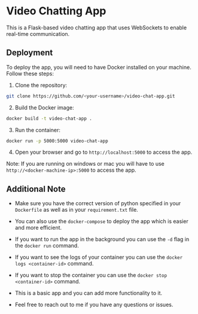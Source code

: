 # Video Chatting App

This is a Flask-based video chatting app that uses WebSockets to enable real-time communication.

## Deployment

To deploy the app, you will need to have Docker installed on your machine. Follow these steps:

1. Clone the repository:
```bash
git clone https://github.com/<your-username>/video-chat-app.git
```

2. Build the Docker image:
```bash
docker build -t video-chat-app .
```

3. Run the container:
```bash
docker run -p 5000:5000 video-chat-app
```

4. Open your browser and go to `http://localhost:5000` to access the app.

Note: If you are running on windows or mac you will have to use `http://<docker-machine-ip>:5000` to access the app.

## Additional Note

* Make sure you have the correct version of python specified in your `Dockerfile` as well as in your `requirement.txt` file.

* You can also use the `docker-compose` to deploy the app which is easier and more efficient.

* If you want to run the app in the background you can use the `-d` flag in the `docker run` command.

* If you want to see the logs of your container you can use the `docker logs <container-id>` command.

* If you want to stop the container you can use the `docker stop <container-id>` command.

* This is a basic app and you can add more functionality to it.

* Feel free to reach out to me if you have any questions or issues.
